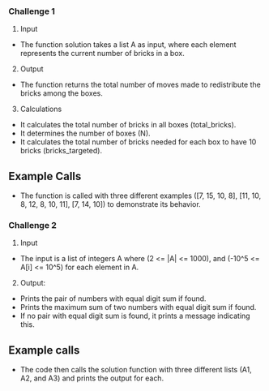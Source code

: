 ### Challenge 1
1. Input
- The function solution takes a list A as input, where each element represents the current number of bricks in a box.

2. Output
- The function returns the total number of moves made to redistribute the bricks among the boxes.

3. Calculations
- It calculates the total number of bricks in all boxes (total_bricks).
- It determines the number of boxes (N).
 - It calculates the total number of bricks needed for each box to have 10 bricks (bricks_targeted).

## Example Calls
- The function is called with three different examples ([7, 15, 10, 8], [11, 10, 8, 12, 8, 10, 11], [7, 14, 10]) to demonstrate its behavior.

### Challenge 2
1. Input
- The input is a list of integers A where (2 <= |A| <= 1000), and (-10^5 <= A[i] <= 10^5) for each element in A.

2. Output:
- Prints the pair of numbers with equal digit sum if found.
- Prints the maximum sum of two numbers with equal digit sum if found.
- If no pair with equal digit sum is found, it prints a message indicating this.

## Example calls
- The code then calls the solution function with three different lists (A1, A2, and A3) and prints the output for each.
